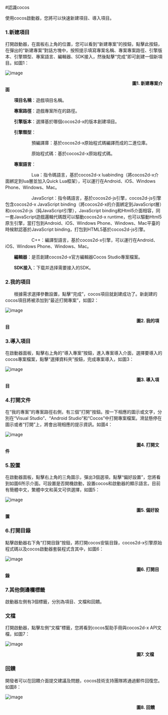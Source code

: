#認識cocos

使用cocos啟動器，您將可以快速新建項目、導入項目。

### 1.新建項目 ###

打開啟動器，在面板右上角的位置，您可以看到“新建專案”的按鈕，點擊此按鈕，在彈出的“新建專案”對話方塊中，按照提示填寫專案名稱、專案專案路徑、引擎版本、引擎類型、專案語言、編輯器、SDK接入，然後點擊“完成”即可創建一個新項目。如圖1：

![image](res_tw/image0001.png)

&emsp;&emsp;&emsp;&emsp;&emsp;&emsp;&emsp;&emsp;&emsp;&emsp;&emsp;&emsp;&emsp;&emsp;&emsp;&emsp;&emsp;&emsp;&emsp;&emsp;&emsp;&emsp;&emsp;&emsp;&emsp;&emsp;&emsp;&emsp;&emsp;**圖1. 新建專案介面**

&emsp;&emsp;**項目名稱**：遊戲項目名稱。

&emsp;&emsp;**專案路徑**：遊戲專案所在的路徑。

&emsp;&emsp;**引擎版本**：選擇基於哪個cocos2d-x的版本創建項目。

&emsp;&emsp;**引擎類型**：
         
&emsp;&emsp;&emsp;&emsp;&emsp;&emsp;預編譯庫：基於cocos2d-x原始程式碼編譯而成的二進位庫。

&emsp;&emsp;&emsp;&emsp;&emsp;&emsp;原始程式碼：基於cocos2d-x原始程式碼。

&emsp;&emsp;**專案語言**：

&emsp;&emsp;&emsp;&emsp;&emsp;&emsp;Lua：指令碼語言，基於cocos2d-x luabinding（將cocos2d-x介面綁定到lua層並加入Quick Lua框架），可以運行在Android、iOS、Windows Phone、Windows、Mac。

&emsp;&emsp;&emsp;&emsp;&emsp;&emsp;JavaScript：指令碼語言，基於cocos2d-js引擎，cocos2d-js引擎包含cocos2d-x JavaScript binding（將cocos2d-x的介面綁定到JavaScript層）和cocos2d-js（純JavaScript引擎），JavaScript binding和Html5介面相容，同一套JavaScript遊戲邏輯代碼既可以驅動cocos2d-x runtime，也可以驅動Html5原生引擎，當打包到Android、iOS、Windows Phone、Windows、Mac平臺的時候默認基於JavaScript binding，打包到HTML5基於cocos2d-js引擎。

&emsp;&emsp;&emsp;&emsp;&emsp;&emsp;C++：編譯型語言，基於cocos2d-x引擎，可以運行在Android、iOS、Windows Phone、Windows、Mac。

&emsp;&emsp;**編輯器**：是否創建cocos2d-x官方編輯器Cocos Studio專案檔案。

&emsp;&emsp;**SDK接入**：下载并选择需要接入的SDK。

### 2.我的項目 ###

&emsp;&emsp;根據需求選擇參數設置，點擊“完成”，cocos項目就創建成功了。新創建的cocos項目將被添加到“最近打開專案”，如圖2：

![image](res_tw/image0002.png)

&emsp;&emsp;&emsp;&emsp;&emsp;&emsp;&emsp;&emsp;&emsp;&emsp;&emsp;&emsp;&emsp;&emsp;&emsp;&emsp;&emsp;&emsp;&emsp;&emsp;&emsp;&emsp;&emsp;&emsp;&emsp;&emsp;&emsp;&emsp;&emsp;&emsp;**圖2. 我的項目** 

### 3.導入項目 ###

在啟動器面板，點擊右上角的“導入專案”按鈕，進入專案導入介面，選擇要導入的cocos專案檔案，點擊“選擇資料夾”按鈕，完成專案導入，如圖3：
    
![image](res_tw/image0008.png)

&emsp;&emsp;&emsp;&emsp;&emsp;&emsp;&emsp;&emsp;&emsp;&emsp;&emsp;&emsp;&emsp;&emsp;&emsp;&emsp;&emsp;&emsp;&emsp;&emsp;&emsp;&emsp;&emsp;&emsp;&emsp;&emsp;&emsp;&emsp;&emsp;&emsp;**圖3. 導入項目** 

### 4.打開文件 ###
在“我的專案”的專案路徑右側，有三個"打開"按鈕。按一下相應的圖示或文字，分別在“Visual Studio”、“Android Studio”和“Cocos”中打開專案檔案。滑鼠懸停在圖示或者“打開”上，將會出現相應的提示資訊。如圖4：

![image](res_tw/image0010.png)

&emsp;&emsp;&emsp;&emsp;&emsp;&emsp;&emsp;&emsp;&emsp;&emsp;&emsp;&emsp;&emsp;&emsp;&emsp;&emsp;&emsp;&emsp;&emsp;&emsp;&emsp;&emsp;&emsp;&emsp;&emsp;&emsp;&emsp;&emsp;&emsp;&emsp;**圖4. 打開文件** 

### 5.設置 ###
在啟動器面板，點擊右上角的三角圖示，彈出3個選項，點擊“偏好設置”，您將看到如圖6所示介面。可設置是否開機啟動，設置cocos和啟動器的顯示語言。目前有簡體中文，繁體中文和英文可供選擇，如圖5：

![image](res_tw/image0011.png)

&emsp;&emsp;&emsp;&emsp;&emsp;&emsp;&emsp;&emsp;&emsp;&emsp;&emsp;&emsp;&emsp;&emsp;&emsp;&emsp;&emsp;&emsp;&emsp;&emsp;&emsp;&emsp;&emsp;&emsp;&emsp;&emsp;&emsp;&emsp;&emsp;&emsp;**圖5. 偏好設置** 

### 6.打開目錄 ###

點擊啟動器右下角“打開目錄”按鈕，將打開cocos安裝目錄，cocos2d-x引擎原始程式碼以及cocos啟動器套裝程式含其中，如圖6：

![image](res_tw/image0012.png)

&emsp;&emsp;&emsp;&emsp;&emsp;&emsp;&emsp;&emsp;&emsp;&emsp;&emsp;&emsp;&emsp;&emsp;&emsp;&emsp;&emsp;&emsp;&emsp;&emsp;&emsp;&emsp;&emsp;&emsp;&emsp;&emsp;&emsp;&emsp;&emsp;&emsp;**圖6. 打開目錄** 

### 7.其他側邊欄標籤 ###

啟動器左側有3個標籤，分別為項目、文檔和回饋。

### 文檔 ###

打開啟動器，點擊左側“文檔”標籤，您將看到cocos幫助手冊與cocos2d-x API文檔，如圖7：

![image](res_tw/image0013.png)

&emsp;&emsp;&emsp;&emsp;&emsp;&emsp;&emsp;&emsp;&emsp;&emsp;&emsp;&emsp;&emsp;&emsp;&emsp;&emsp;&emsp;&emsp;&emsp;&emsp;&emsp;&emsp;&emsp;&emsp;&emsp;&emsp;&emsp;&emsp;&emsp;&emsp;**圖7. 文檔** 

### 回饋 ###

開發者可以在回饋介面提交建議及問題，cocos技術支持團隊將通過郵件回復您。如圖8：

![image](res_tw/image0017.png)

&emsp;&emsp;&emsp;&emsp;&emsp;&emsp;&emsp;&emsp;&emsp;&emsp;&emsp;&emsp;&emsp;&emsp;&emsp;&emsp;&emsp;&emsp;&emsp;&emsp;&emsp;&emsp;&emsp;&emsp;&emsp;&emsp;&emsp;&emsp;&emsp;&emsp;**圖8. 回饋**
